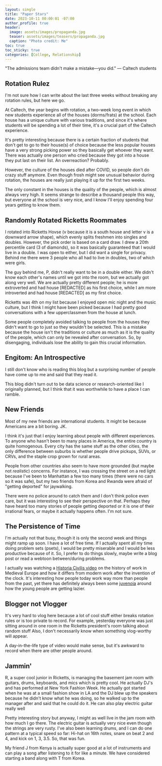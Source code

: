 ```yaml
---
layout: single
title: "Paper Stars"
date: 2023-10-11 00:00:01 -07:00
author_profile: true
header: 
  image: assets/images/propaganda.jpg
  teaser: assets/images/teasers/propaganda.jpg
  caption: "Photo credit: Me" 
toc: true
toc_sticky: true
categories: [College, Relationship]
---
```


"The admissions team didn't make a mistake—you did." — Caltech students

## Rotation Rulez
I'm not sure how I can write about the last three weeks without breaking any rotation rules, but here we go. 

At Caltech, the year begins with rotation, a two-week long event in which new students experience all of the houses (dorms/frats) at the school. Each house has a unique culture with various traditions, and since it's where students will be spending a lot of their time, it's a crucial part of the Caltech experience.

It's pretty interesting because there is a certain fraction of students that don't get to go to their house(s) of choice because the less popular houses have a very strong picking power so they basically get whoever they want. There was actually one person who cried because they got into a house they put last on their list. An overreaction? Probably.

However, the culture of the houses died after COVID, so people don't do crazy stuff anymore. Even though frosh might see unusual behavior during rotation, the houses are really just playing it up for the first two weeks. 

The only constant in the houses is the quality of the people, which is almost always very high. It seems strange to describe a thousand people this way, but everyone at the school is very nice, and I know I'll enjoy spending four years getting to know them. 

## Randomly Rotated Ricketts Roommates
I rotated into Ricketts Hovse (v because it is a south house and letter v is a downward arrow shape), which evenly splits freshmen into singles and doubles. However, the pick order is based on a card draw. I drew a 20th percentile card (3 of diamonds), so it was basically guaranteed that I would live in a double. I was open to either, but I did want a single for privacy. Behind me there were 3 people who all had to live in doubles, two of which were girls. 

The guy behind me, P, didn't really want to be in a double either. We didn't know each other's names until we got into the room, but we actually got along very well. We are actually pretty different people; he is more extroverted and had house \[REDACTED\] as his first choice, while I am more introverted and had house \[REDACTED\] as my first choice. 

Ricketts was 4th on my list because I enjoyed open mic night and the music culture, but I think I might have been picked because I had pretty good conversations with a few upperclassmen from the house at lunch. 

Some people completely avoided talking to people from the houses they didn't want to go to just so they wouldn't be selected. This is a mistake because the house isn't the traditions or culture as much as it is the quality of the people, which can only be revealed after conversation. So, by disengaging, individuals lose the ability to gain this crucial information.

## Engitom: An Introspective
I still don't know who is reading this blog but a surprising number of people have come up to me and said that they read it. 

This blog didn't turn out to be data science or research-oriented like I originally planned, but I think that it was worthwhile to have a place I can ramble. 

## New Friends
Most of my new friends are international students. It might be because Americans are a bit boring. JK. 

I think it's just that I enjoy learning about people with different experiences. To anyone who hasn't been to many places in America, the entire country is quite homogenous. Every city has the same stuff as the other cities, the only difference between suburbs is whether people drive pickups, SUVs, or CRVs, and the staple crop grown for rural areas. 

People from other countries also seem to have more grounded (but maybe not *realistic*) concerns. For instance, I was crossing the street on a red light because I've been to Manhattan a few too many times (there were no cars so it was safe), but my two friends from Korea and Rwanda were afraid of "getting deported" for jaywalking. 

There were no police around to catch them and I don't think police even care, but it was interesting to see their perspective on that. Perhaps they have heard too many stories of people getting deported or it is one of their irrational fears, or maybe it actually happens often. I'm not sure. 

## The Persistence of Time
I'm actually not that busy, though it is only the second week and things might ramp up soon. I have a lot of free time. If I actually spent all my time doing problem sets (psets), I would be pretty miserable and I would be less productive because of it. So, I prefer to do things slowly, maybe write a blog post or read a webtoon between/during problems.

I actually was watching a [Historia Civilis video](https://www.youtube.com/watch?v=hvk_XylEmLo) on the history of work in Medieval Europe and how it differs from modern work after the invention of the clock. It's interesting how people today work way more than people from the past, yet there has definitely always been some [juvenoia](https://youtu.be/LD0x7ho_IYc?si=uZ5i5r3ech7laug6) around how the young people are getting lazier. 

## Blogger not Vlogger
It's very hard to vlog here because a lot of cool stuff either breaks rotation rules or is too private to record. For example, yesterday everyone was just sitting around in one room in the Ricketts president's room talking about random stuff Also, I don't necessarily know when something vlog-worthy will appear. 

A day-in-the-life type of video would make sense, but it's awkward to record when there are other people around. 

## Jammin'
R, a super cool junior in Ricketts, is managing the basement jam room with guitars, drums, keyboards, and mics which is pretty cool. He actually DJ's and has performed at New York Fashion Week. He actually got started when he was at a small fashion show in LA and the DJ blew up the speakers because he didn't know what he was doing, so he walked up to the manager after and said that he could do it. He can also play electric guitar really well

Pretty interesting story but anyway, I might as well live in the jam room with how much I go there. The electric guitar is actually very nice even though the strings are very rusty. I've also been learning drums, and I can do one pattern at a typical speed so far: Hi-hat on 16th notes, snare on beat 2 and 4, and kick on 1, 3, 3.5. So, that was fun. 

My friend J from Kenya is actually super good at a lot of instruments and can play a song after listening to it for like a minute. We have considered starting a band along with T from Korea. 